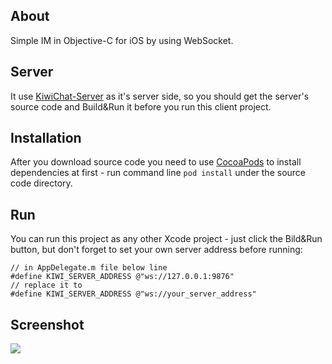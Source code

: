 ## About
Simple IM in Objective-C for iOS by using WebSocket.

## Server
It use [KiwiChat-Server](https://github.com/mconintet/KiwiChat-Server) as it's server side, so you should get the server's source code and Build&Run it before you run this client project.

## Installation
After you download source code you need to use [CocoaPods](https://cocoapods.org/) to install dependencies at first - run command line `pod install` under the source code directory.

## Run
You can run this project as any other Xcode project - just click the Bild&Run button, but don't forget to set your own server address before running:

```objc
// in AppDelegate.m file below line
#define KIWI_SERVER_ADDRESS @"ws://127.0.0.1:9876"
// replace it to
#define KIWI_SERVER_ADDRESS @"ws://your_server_address"
```

## Screenshot
![](https://raw.githubusercontent.com/mconintet/KiwiChat/master/screenshot.gif)